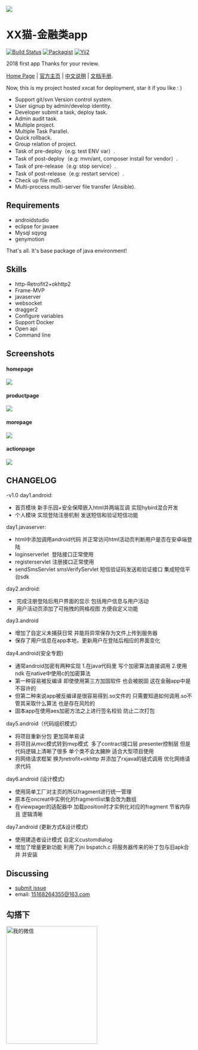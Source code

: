 
![](https://ss2.baidu.com/6ONYsjip0QIZ8tyhnq/it/u=2524887731,4046843904&fm=58&s=30946833F2E44CA22F419CDA0000A022&bpow=121&bpoh=75)

XX猫-金融类app
=========================
[![Build Status](https://travis-ci.org/meolu/walle-web.svg?branch=master)](https://travis-ci.org/meolu/walle-web)
[![Packagist](https://img.shields.io/packagist/v/meolu/walle-web.svg)](https://packagist.org/packages/meolu/walle-web)
[![Yii2](https://img.shields.io/badge/Powered_by-Yii_Framework-green.svg?style=flat)](http://www.yiiframework.com/)

2018 first app Thanks for your review.

[Home Page](https://github.com/MrCodeSniper/) | [官方主页](https://github.com/MrCodeSniper/) | [中文说明](https://github.com/MrCodeSniper/) | [文档手册](https://github.com/MrCodeSniper/).

Now, this is my project hosted xxcat for deployment, star it if you like : )

* Support git/svn Version control system.
* User signup by admin/develop identity.
* Developer submit a task, deploy task.
* Admin audit task.
* Multiple project.
* Multiple Task Parallel.
* Quick rollback.
* Group relation of project.
* Task of pre-deploy（e.g: test ENV var）.
* Task of post-deploy（e.g: mvn/ant, composer install for vendor）.
* Task of pre-release（e.g: stop service）.
* Task of post-release（e.g: restart service）.
* Check up file md5.
* Multi-process multi-server file transfer (Ansible).


Requirements
------------

* androidstudio
* eclipse for javaee
* Mysql sqyog
* genymotion

That's all. It's base package of java environment!

Skills
----------

- http-Retrofit2+okhttp2
- Frame-MVP
- javaserver
- websocket
- dragger2
- Configure variables
- Support Docker
- Open api
- Command line


Screenshots
-----------

#### homepage
![](https://upload-images.jianshu.io/upload_images/2634235-9180aef028a26c7b.png?imageMogr2/auto-orient/strip%7CimageView2/2/w/588)

#### productpage
![](https://upload-images.jianshu.io/upload_images/2634235-d9482b0127767197.png?imageMogr2/auto-orient/strip%7CimageView2/2/w/588)

#### morepage
![](https://upload-images.jianshu.io/upload_images/2634235-fe35dabb031abac4.png?imageMogr2/auto-orient/strip%7CimageView2/2/w/588)

#### actionpage
![](https://upload-images.jianshu.io/upload_images/2634235-d2a51a0aca5399dc.png?imageMogr2/auto-orient/strip%7CimageView2/2/w/588)

## CHANGELOG

-v1.0
day1.android:
- 首页模块 新手乐园+安全保障嵌入html并两端互调 实现hybird混合开发
- 个人模块 实现登陆注册机制 发送短信和验证短信功能

day1.javaserver:
- html中添加调用android代码 并正常访问html活动页判断用户是否在安卓端登陆
- loginserverlet  登陆接口正常使用
- registerservlet 注册接口正常使用
- sendSmsServlet smsVerifyServlet 短信验证码发送和验证接口 集成短信平台sdk

day2.android:
-  完成注册登陆后用户界面的显示 包括用户信息与用户活动
-  用户活动页添加了可拖拽的网格视图 方便自定义功能

day3.android
- 增加了自定义未捕获日常 并能将异常保存为文件上传到服务器
- 保存了用户信息在app本地，更新用户在登陆后相应的界面变化

day4.android(安全专题)
- 通常android加密有两种实现 1.在java代码里 写个加密算法直接调用 2.使用ndk 在native中使用c的加密算法
- 第一种容易被反编译 即使使用第三方加固软件 也会被脱固 这在金融app中是不容许的
- 但第二种来说app被反编译是很容易得到.so文件的 只需要知道如何调用.so不管其采取什么算法 也是存在风险的
- 固本app在使用aes加密方法之上进行签名校验 防止二次打包

day5.android（代码组织模式）
- 将项目重新分包 更加简单易读
- 将项目从mvc模式转到mvp模式  多了contract接口层 presenter控制层 但是代码逻辑上清晰了很多 单个类不会太臃肿 适合大型项目使用
- 将网络请求框架 换为retrofit+okhttp 并添加了rxjava的链式调用 优化网络请求代码

day6.android (设计模式)
- 使用简单工厂对主页的所以fragment进行统一管理
- 原本在oncreat中实例化的fragmentlist集合改为数组 
- 在viewpager的适配器中 加载position时才实例化对应的fragment 节省内存 且 逻辑清晰

day7.android (更新方式&设计模式)
- 使用建造者设计模式 自定义customdialog 
- 增加了增量更新功能 利用了jni bspatch.c 将服务器传来的补丁包与旧apk合并 并安装


Discussing
----------
- [submit issue](https://github.com/MrCodeSniper/)
- email: 15168264355@163.com

勾搭下
--------
<img src="http://upload-images.jianshu.io/upload_images/2634235-333dfbca6ecdd6ba.png?imageMogr2/auto-orient/strip%7CimageView2/2/w/1240" width="244" height="314" alt="我的微信" align=left />
